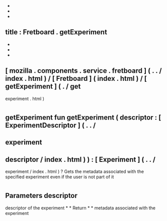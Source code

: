 -
-
-
title
:
Fretboard
.
getExperiment
-
-
-
-
[
mozilla
.
components
.
service
.
fretboard
]
(
.
.
/
index
.
html
)
/
[
Fretboard
]
(
index
.
html
)
/
[
getExperiment
]
(
.
/
get
-
experiment
.
html
)
#
getExperiment
fun
getExperiment
(
descriptor
:
[
ExperimentDescriptor
]
(
.
.
/
-
experiment
-
descriptor
/
index
.
html
)
)
:
[
Experiment
]
(
.
.
/
-
experiment
/
index
.
html
)
?
Gets
the
metadata
associated
with
the
specified
experiment
even
if
the
user
is
not
part
of
it
#
#
#
Parameters
descriptor
-
descriptor
of
the
experiment
*
*
Return
*
*
metadata
associated
with
the
experiment
